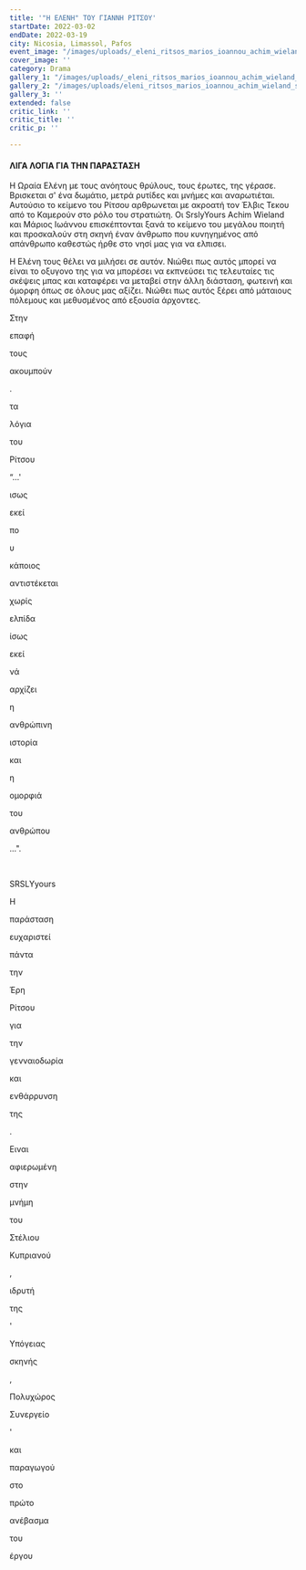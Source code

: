```yaml
---
title: '"Η ΕΛΕΝΗ" ΤΟΥ ΓΙΑΝΝΗ ΡΙΤΣΟΥ'
startDate: 2022-03-02
endDate: 2022-03-19
city: Nicosia, Limassol, Pafos
event_image: "/images/uploads/_eleni_ritsos_marios_ioannou_achim_wieland_srslyyours_img_1251.jpeg"
cover_image: ''
category: Drama
gallery_1: "/images/uploads/_eleni_ritsos_marios_ioannou_achim_wieland_srslyyours_img_1297.jpeg"
gallery_2: "/images/uploads/eleni_ritsos_marios_ioannou_achim_wieland_srslyyours_photo_img_20220210_225540.jpeg"
gallery_3: ''
extended: false
critic_link: ''
critic_title: ''
critic_p: ''

---
```

#### ΛΙΓΑ ΛΟΓΙΑ ΓΙΑ ΤΗΝ ΠΑΡΑΣΤΑΣΗ

Η Ωραία Ελένη με τους ανόητους θρύλους, τους έρωτες, της γέρασε. Βρισκεται σ' ένα δωμάτιο, μετρά ρυτίδες και μνήμες και αναρωτιέται. Αυτούσιο το κείμενο του Ρίτσου αρθρωνεται με ακροατή τον Έλβις Τεκου από το Καμερούν στο ρόλο του στρατιώτη. Οι SrslyYours Achim Wieland και Μάριος Ιωάννου επισκέπτονται ξανά το κείμενο του μεγάλου ποιητή και προσκαλούν στη σκηνή έναν άνθρωπο που κυνηγημένος από απάνθρωπο καθεστώς ήρθε στο νησί μας για να ελπισει.

Η Ελένη τους θέλει να μιλήσει σε αυτόν. Νιώθει πως αυτός μπορεί να είναι το οξυγονο της για να μπορέσει να εκπνεύσει τις τελευταίες τις σκέψεις μπας και καταφέρει να μεταβεί στην άλλη διάσταση, φωτεινή και όμορφη όπως σε όλους μας αξίζει. Νιώθει πως αυτός ξέρει από μάταιους πόλεμους και μεθυσμένος από εξουσία άρχοντες.

Στην

επαφή

τους

ακουμπούν

.

τα

λόγια

του

Ρίτσου

“...'

ισως

εκεί

πο

υ

κάποιος

αντιστέκεται

χωρίς

ελπίδα

ίσως

εκεί

νά

αρχίζει

η

ανθρώπινη

ιστορία

και

η

ομορφιά

του

ανθρώπου

...".

​

SRSLYyours

Η

παράσταση

ευχαριστεί

πάντα

την

Έρη

Ρίτσου

για

την

γενναιοδωρία

και

ενθάρρυνση

της

.

Ειναι

αφιερωμένη

στην

μνήμη

του

Στέλιου

Κυπριανού

,

ιδρυτή

της

 '

Υπόγειας

σκηνής

,

Πολυχώρος

Συνεργείο

'

και

παραγωγού

στο

πρώτο

ανέβασμα

του

έργου